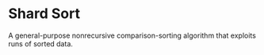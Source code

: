 # Shard Sort

A general-purpose nonrecursive comparison-sorting algorithm that exploits runs of sorted data.
